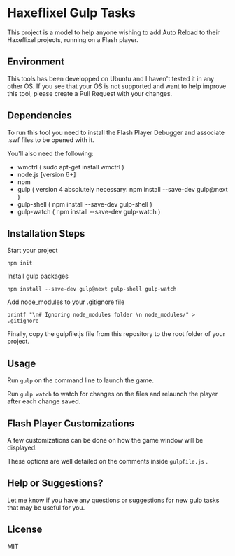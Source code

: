 # Haxeflixel Gulp Tasks
This project is a model to help anyone wishing to add Auto Reload to their Haxeflixel projects, running on a Flash player.

## Environment
This tools has been developped on Ubuntu and I haven't tested it in any other OS. If you see that your OS is not supported and want to help improve this tool, please create a Pull Request with your changes.

## Dependencies
To run this tool you need to install the Flash Player Debugger and associate .swf files to be opened with it.

You'll also need the following:
* wmctrl ( sudo apt-get install wmctrl )
* node.js [version 6+]
* npm
* gulp ( version 4 absolutely necessary: npm install --save-dev gulp@next )
* gulp-shell ( npm install --save-dev gulp-shell ) 
* gulp-watch ( npm install --save-dev gulp-watch ) 

## Installation Steps
Start your project
```
npm init
```
Install gulp packages
```
npm install --save-dev gulp@next gulp-shell gulp-watch
```
Add node_modules to your .gitignore file
```
printf "\n# Ignoring node_modules folder \n node_modules/" > .gitignore
```
Finally, copy the gulpfile.js file from this repository to the root folder of your project.

## Usage
Run ```gulp``` on the command line to launch the game.

Run ```gulp watch``` to watch for changes on the files and relaunch the player after each change saved.

## Flash Player Customizations
A few customizations can be done on how the game window will be displayed.

These options are well detailed on the comments inside ```gulpfile.js``` .

## Help or Suggestions?
Let me know if you have any questions or suggestions for new gulp tasks that may be useful for you.

## License
MIT
